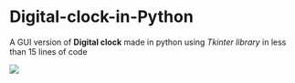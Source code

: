 # Digital-clock-in-Python
A GUI version of **Digital clock** made in python 
using _Tkinter library_ in less than 15 lines of code

![](images/clock.png?raw=true)
